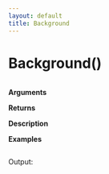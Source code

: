 ```yaml
---
layout: default
title: Background
---
```


# Background()

``` c

```

**Arguments**

**Returns**

**Description**

**Examples**

``` c

```

Output:

```

```
